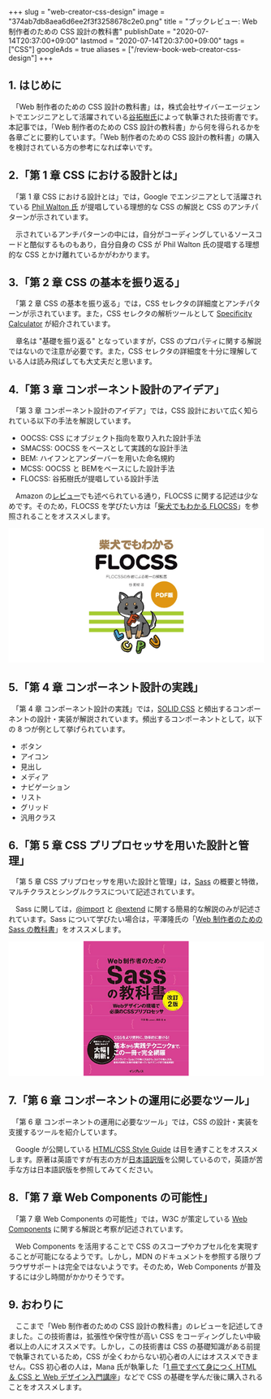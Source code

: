 +++
slug = "web-creator-css-design"
image = "374ab7db8aea6d6ee2f3f3258678c2e0.png"
title = "ブックレビュー: Web 制作者のための CSS 設計の教科書"
publishDate = "2020-07-14T20:37:00+09:00"
lastmod = "2020-07-14T20:37:00+09:00"
tags = ["CSS"]
googleAds = true
aliases = ["/review-book-web-creator-css-design"]
+++

## 1. はじめに

　「Web 制作者のための CSS 設計の教科書」は，株式会社サイバーエージェントでエンジニアとして活躍されている[谷拓樹氏](https://twitter.com/hiloki?ref_src=twsrc%5Egoogle%7Ctwcamp%5Eserp%7Ctwgr%5Eauthor)によって執筆された技術書です。本記事では，「Web 制作者のための CSS 設計の教科書」から何を得られるかを各章ごとに要約しています。「Web 制作者のための CSS 設計の教科書」の購入を検討されている方の参考になれば幸いです。

## 2.「第 1 章 CSS における設計とは」

　「第 1 章 CSS における設計とは」では，Google でエンジニアとして活躍されている [Phil Walton 氏](https://twitter.com/philwalton) が提唱している理想的な CSS の解説と CSS のアンチパターンが示されています。

　示されているアンチパターンの中には，自分がコーディングしているソースコードと酷似するものもあり，自分自身の CSS が Phil Walton 氏の提唱する理想的な CSS とかけ離れているかがわかります。

## 3.「第 2 章 CSS の基本を振り返る」

　「第 2 章 CSS の基本を振り返る」では，CSS セレクタの詳細度とアンチパターンが示されています。また，CSS セレクタの解析ツールとして [Specificity Calculator](https://specificity.keegan.st/) が紹介されています。

　章名は "基礎を振り返る" となっていますが，CSS のプロパティに関する解説ではないので注意が必要です。また，CSS セレクタの詳細度を十分に理解している人は読み飛ばしても大丈夫だと思います。

## 4.「第 3 章 コンポーネント設計のアイデア」

　「第 3 章 コンポーネント設計のアイデア」では，CSS 設計において広く知られている以下の手法を解説しています。

* OOCSS: CSS にオブジェクト指向を取り入れた設計手法
* SMACSS: OOCSS をベースとして実践的な設計手法
* BEM: ハイフンとアンダーバーを用いた命名規約
* MCSS: OOCSS と BEMをベースにした設計手法
* FLOCSS: 谷拓樹氏が提唱している設計手法

　Amazon の[レビュー](https://amzn.to/3etAkpA)でも述べられている通り，FLOCSS に関する記述は少なめです。そのため，FLOCSS を学びたい方は「[柴犬でもわかる FLOCSS](https://mamehiko.booth.pm/items/1033385)」を参照されることをオススメします。

![](4fb17f1afa15e11fa4e0512d76cd2fa4.png)

## 5.「第 4 章 コンポーネント設計の実践」

　「第 4 章 コンポーネント設計の実践」では，[SOLID CSS](http://blog.millermedeiros.com/solid-css/) と頻出するコンポーネントの設計・実装が解説されています。頻出するコンポーネントとして，以下の 8 つが例として挙げられています。

* ボタン
* アイコン
* 見出し
* メディア
* ナビゲーション
* リスト
* グリッド
* 汎用クラス

## 6.「第 5 章 CSS プリプロセッサを用いた設計と管理」

　「第 5 章 CSS プリプロセッサを用いた設計と管理」は，[Sass](https://sass-lang.com/) の概要と特徴，マルチクラスとシングルクラスについて記述されています。

　Sass に関しては，[@import](https://sass-lang.com/documentation/at-rules/import) と [@extend](https://sass-lang.com/documentation/at-rules/extend) に関する簡易的な解説のみが記述されています。Sass について学びたい場合は，平澤隆氏の「[Web 制作者のための Sass の教科書](https://amzn.to/2AXP4zr)」をオススメします。

![](9d011bc939ee5aa53b04a340916089d8.png)

## 7.「第 6 章 コンポーネントの運用に必要なツール」

　「第 6 章 コンポーネントの運用に必要なツール」では，CSS の設計・実装を支援するツールを紹介しています。

　Google が公開している [HTML/CSS Style Guide](https://google.github.io/styleguide/htmlcssguide.html) は目を通すことをオススメします。原著は英語ですが有志の方が[日本語訳版](https://qiita.com/Sugima/items/785644372397595644ba)を公開しているので，英語が苦手な方は日本語訳版を参照してみてください。

## 8.「第 7 章 Web Components の可能性」

　「第 7 章 Web Components の可能性」では，W3C が策定している [Web Components](https://developer.mozilla.org/en-US/docs/Web/Web_Components) に関する解説と考察が記述されています。

　Web Components を活用することで CSS のスコープやカプセル化を実現することが可能になるようです。しかし，MDN のドキュメントを参照する限りブラウザサポートは完全ではないようです。そのため，Web Components が普及するには少し時間がかかりそうです。

## 9. おわりに

　ここまで「Web 制作者のための CSS 設計の教科書」のレビューを記述してきました。この技術書は，拡張性や保守性が高い CSS をコーディングしたい中級者以上の人にオススメです。しかし，この技術書は CSS の基礎知識がある前提で執筆されているため，CSS が全くわからない初心者の人にはオススメできません。CSS 初心者の人は，Mana 氏が執筆した「[1 冊ですべて身につく HTML ＆ CSS と Web デザイン入門講座](https://amzn.to/32mSBmp)」などで CSS の基礎を学んだ後に購入されることをオススメします。